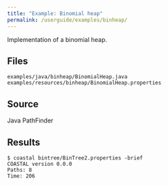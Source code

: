 ```yaml
---
title: "Example: Binomial heap"
permalink: /userguide/examples/binheap/
---
```


Implementation of a binomial heap.

## Files
~~~
examples/java/binheap/BinomialHeap.java
examples/resources/binheap/BinomialHeap.properties
~~~

## Source

Java PathFinder

## Results

~~~
$ coastal bintree/BinTree2.properties -brief
COASTAL version 0.0.0
Paths: 8
Time: 206
~~~
